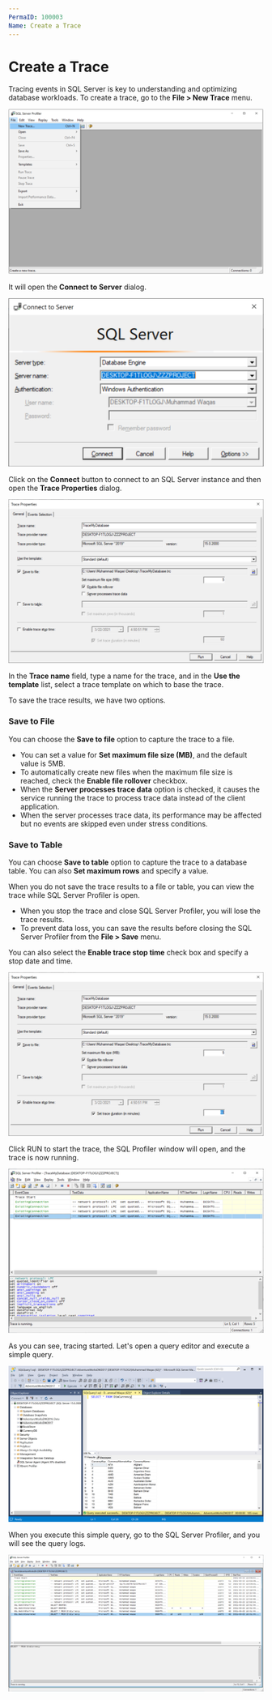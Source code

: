 ```yaml
---
PermaID: 100003
Name: Create a Trace
---
```


# Create a Trace

Tracing events in SQL Server is key to understanding and optimizing database workloads. To create a trace, go to the **File > New Trace** menu.

<img src="images/create-a-trace-1.png" alt="File > New Trace">

It will open the **Connect to Server** dialog.

<img src="images/create-a-trace-2.png" alt="Connect to Server dialog">

Click on the **Connect** button to connect to an SQL Server instance and then open the **Trace Properties** dialog.

<img src="images/create-a-trace-3.png" alt="Trace Properties">

In the **Trace name** field, type a name for the trace, and in the **Use the template** list, select a trace template on which to base the trace.

To save the trace results, we have two options.

### Save to File

You can choose the **Save to file** option to capture the trace to a file. 

 - You can set a value for **Set maximum file size (MB)**, and the default value is 5MB.
 - To automatically create new files when the maximum file size is reached, check the **Enable file rollover** checkbox. 
 - When the **Server processes trace data** option is checked, it causes the service running the trace to process trace data instead of the client application. 
 - When the server processes trace data, its performance may be affected but no events are skipped even under stress conditions.

### Save to Table

You can choose **Save to table** option to capture the trace to a database table. You can also **Set maximum rows** and specify a value.

When you do not save the trace results to a file or table, you can view the trace while SQL Server Profiler is open. 

 - When you stop the trace and close SQL Server Profiler, you will lose the trace results. 
 - To prevent data loss, you can save the results before closing the SQL Server Profiler from the **File > Save** menu.

You can also select the **Enable trace stop time** check box and specify a stop date and time.

<img src="images/create-a-trace-4.png" alt="Enable trace stop time">

Click RUN to start the trace, the SQL Profiler window will open, and the trace is now running.

<img src="images/create-a-trace-5.png" alt="Tracing the database">

As you can see, tracing started. Let's open a query editor and execute a simple query.

<img src="images/create-a-trace-6.png" alt="Execute a simple query">

When you execute this simple query, go to the SQL Server Profiler, and you will see the query logs.

<img src="images/create-a-trace-7.png" alt="Tracing the database after executed a query">
